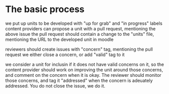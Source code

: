 # The basic process

we put up units to be developed with "up for grab" and "in progress" labels
content providers can propose a unit with a pull request, mentioning the above issue
the pull request should contain a change to the "units" file, mentioning the URL to the developed unit in moodle

reviewers should create issues with "concern" tag, mentioning the pull request
we either close a concern, or add "valid" tag to it

we consider a unit for inclusin if it does not have valid concerns on it, so the content provider should work on improving the unit around those concerns, and comment on the concern when it is okay.
The reviewer should monitor those concerns, and tag it "addressed" when the concern is adeuately addressed.
You do not close the issue, we do it.
